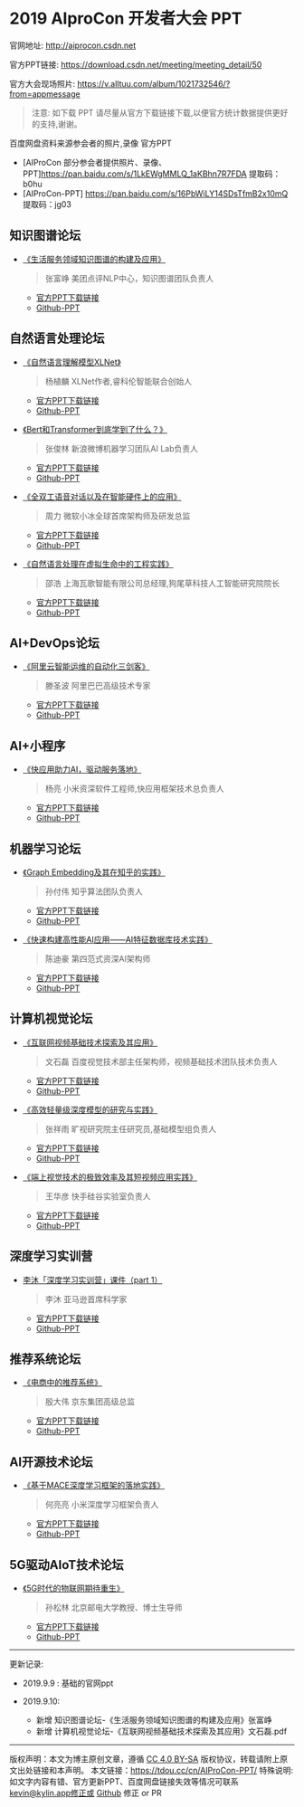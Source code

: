 # 2019 AIproCon 开发者大会 PPT

官网地址: http://aiprocon.csdn.net

官方PPT链接: https://download.csdn.net/meeting/meeting_detail/50

官方大会现场照片: https://v.alltuu.com/album/1021732546/?from=appmessage


> 注意: 如下载 PPT 请尽量从官方下载链接下载,以便官方统计数据提供更好的支持,谢谢。


百度网盘资料来源参会者的照片,录像 官方PPT

- [AIProCon 部分参会者提供照片、录像、PPT]https://pan.baidu.com/s/1LkEWgMMLQ_1aKBhn7R7FDA 
提取码：b0hu
- [AIProCon-PPT] https://pan.baidu.com/s/16PbWiLY14SDsTfmB2x10mQ 
提取码：jg03


## 知识图谱论坛
- [《生活服务领域知识图谱的构建及应用》](https://download.csdn.net/meeting/speech_preview/780)
	> 张富峥 美团点评NLP中心，知识图谱团队负责人
	- [官方PPT下载链接](https://meet-download.csdn.net/speech/speech_upload_file/2019/09/09/dfa4095df65751d06c5192722ac37c3f.pdf)
	- [Github-PPT](https://github.com/AIProCon/AIProCon/blob/master/PPT/%E7%9F%A5%E8%AF%86%E5%9B%BE%E8%B0%B1%E8%AE%BA%E5%9D%9B/%E3%80%8A%E7%94%9F%E6%B4%BB%E6%9C%8D%E5%8A%A1%E9%A2%86%E5%9F%9F%E7%9F%A5%E8%AF%86%E5%9B%BE%E8%B0%B1%E7%9A%84%E6%9E%84%E5%BB%BA%E5%8F%8A%E5%BA%94%E7%94%A8%E3%80%8B%E5%BC%A0%E5%AF%8C%E5%B3%A5.pdf)


## 自然语言处理论坛

- [《自然语言理解模型XLNet》](https://download.csdn.net/meeting/speech_preview/763)
	> 杨植麟 XLNet作者,睿科伦智能联合创始人
	- [官方PPT下载链接](https://meet-download.csdn.net/speech/speech_upload_file/2019/09/07/3f3a27b8b9cd57519c5054a701513ceb.pdf)
	- [Github-PPT](https://github.com/AIProCon/AIProCon/blob/master/PPT/%E8%87%AA%E7%84%B6%E8%AF%AD%E8%A8%80%E5%A4%84%E7%90%86%E8%AE%BA%E5%9D%9B/%E3%80%8A%E8%87%AA%E7%84%B6%E8%AF%AD%E8%A8%80%E7%90%86%E8%A7%A3%E6%A8%A1%E5%9E%8BXLNet%E3%80%8B%E6%9D%A8%E6%A4%8D%E9%BA%9F.pdf)

<p />

- [《Bert和Transformer到底学到了什么？》](https://download.csdn.net/meeting/speech_preview/777)
	> 张俊林 新浪微博机器学习团队AI Lab负责人
	- [官方PPT下载链接](https://meet-download.csdn.net/speech/speech_upload_file/2019/09/07/939c2dfebc7a13a1387cae569171f57c.pdf)
	- [Github-PPT](https://github.com/AIProCon/AIProCon/blob/master/PPT/%E8%87%AA%E7%84%B6%E8%AF%AD%E8%A8%80%E5%A4%84%E7%90%86%E8%AE%BA%E5%9D%9B/%E3%80%8ABert%E5%92%8CTransformer%E5%88%B0%E5%BA%95%E5%AD%A6%E5%88%B0%E4%BA%86%E4%BB%80%E4%B9%88%EF%BC%9F%E3%80%8B%E5%BC%A0%E4%BF%8A%E6%9E%97.pdf)

<p />

- [《全双工语音对话以及在智能硬件上的应用》](https://download.csdn.net/meeting/speech_preview/776)
	> 周力 微软小冰全球首席架构师及研发总监
	- [官方PPT下载链接](https://meet-download.csdn.net/speech/speech_upload_file/2019/09/07/d4da9e3c49fa3cfbba12d9fd0278cb08.pdf)
	- [Github-PPT](https://github.com/AIProCon/AIProCon/blob/master/PPT/%E8%87%AA%E7%84%B6%E8%AF%AD%E8%A8%80%E5%A4%84%E7%90%86%E8%AE%BA%E5%9D%9B/%E3%80%8A%E5%85%A8%E5%8F%8C%E5%B7%A5%E8%AF%AD%E9%9F%B3%E5%AF%B9%E8%AF%9D%E4%BB%A5%E5%8F%8A%E5%9C%A8%E6%99%BA%E8%83%BD%E7%A1%AC%E4%BB%B6%E4%B8%8A%E7%9A%84%E5%BA%94%E7%94%A8%E3%80%8B%E5%91%A8%E5%8A%9B.pdf)

<p />

- [《自然语言处理在虚拟生命中的工程实践》](https://download.csdn.net/meeting/speech_preview/774)
	> 邵浩 上海瓦歌智能有限公司总经理,狗尾草科技人工智能研究院院长
	- [官方PPT下载链接](https://meet-download.csdn.net/speech/speech_upload_file/2019/09/07/5d46c67f4bfb1e1a5104a38c6000ed1f.pdf)
	- [Github-PPT](https://github.com/AIProCon/AIProCon/blob/master/PPT/%E8%87%AA%E7%84%B6%E8%AF%AD%E8%A8%80%E5%A4%84%E7%90%86%E8%AE%BA%E5%9D%9B/%E3%80%8A%E8%87%AA%E7%84%B6%E8%AF%AD%E8%A8%80%E5%A4%84%E7%90%86%E5%9C%A8%E8%99%9A%E6%8B%9F%E7%94%9F%E5%91%BD%E4%B8%AD%E7%9A%84%E5%B7%A5%E7%A8%8B%E5%AE%9E%E8%B7%B5%E3%80%8B%E9%82%B5%E6%B5%A9.pdf)


## AI+DevOps论坛

- [《阿里云智能运维的自动化三剑客》](https://download.csdn.net/meeting/speech_preview/772)
	> 滕圣波 阿里巴巴高级技术专家
	- [官方PPT下载链接](https://meet-download.csdn.net/speech/speech_upload_file/2019/09/07/804b702f926a3b5a8dbc528d305d86c7.pdf) 
	- [Github-PPT](https://github.com/AIProCon/AIProCon/blob/master/PPT/AI%2BDevOps%E8%AE%BA%E5%9D%9B/%E3%80%8A%E9%98%BF%E9%87%8C%E4%BA%91%E6%99%BA%E8%83%BD%E8%BF%90%E7%BB%B4%E7%9A%84%E8%87%AA%E5%8A%A8%E5%8C%96%E4%B8%89%E5%89%91%E5%AE%A2%E3%80%8B%E6%BB%95%E5%9C%A3%E6%B3%A2.pdf)


## AI+小程序

- [《快应用助力AI，驱动服务落地》](https://download.csdn.net/meeting/speech_preview/773)
	> 杨亮 小米资深软件工程师,快应用框架技术总负责人
	- [官方PPT下载链接](https://meet-download.csdn.net/speech/speech_upload_file/2019/09/07/ef4f28fd975c48bb54881460a4632053.pdf)
	- [Github-PPT](https://github.com/AIProCon/AIProCon/blob/master/PPT/AI%2B%E5%B0%8F%E7%A8%8B%E5%BA%8F/%E3%80%8A%E5%BF%AB%E5%BA%94%E7%94%A8%E5%8A%A9%E5%8A%9BAI%EF%BC%8C%E9%A9%B1%E5%8A%A8%E6%9C%8D%E5%8A%A1%E8%90%BD%E5%9C%B0%E3%80%8B%E6%9D%A8%E4%BA%AE.pdf)


## 机器学习论坛

- [《Graph Embedding及其在知乎的实践》](https://download.csdn.net/meeting/speech_preview/775)
	> 孙付伟 知乎算法团队负责人
	- [官方PPT下载链接](https://meet-download.csdn.net/speech/speech_upload_file/2019/09/07/d6c7ac725f82c469ff92a08cb8559fc8.pdf)
	- [Github-PPT](https://github.com/AIProCon/AIProCon/blob/master/PPT/%E6%9C%BA%E5%99%A8%E5%AD%A6%E4%B9%A0%E8%AE%BA%E5%9D%9B/%E3%80%8AGraph%20Embedding%E5%8F%8A%E5%85%B6%E5%9C%A8%E7%9F%A5%E4%B9%8E%E7%9A%84%E5%AE%9E%E8%B7%B5%E3%80%8B%E5%AD%99%E4%BB%98%E4%BC%9F.pdf)

<p />

- [《快速构建高性能AI应用——AI特征数据库技术实践》](https://download.csdn.net/meeting/speech_preview/770)
	> 陈迪豪 第四范式资深AI架构师
	- [官方PPT下载链接](https://meet-download.csdn.net/speech/speech_upload_file/2019/09/07/58afe9d817183183b7cec3f26644246c.pdf)
	- [Github-PPT](https://github.com/AIProCon/AIProCon/blob/master/PPT/%E6%9C%BA%E5%99%A8%E5%AD%A6%E4%B9%A0%E8%AE%BA%E5%9D%9B/%E3%80%8A%E5%BF%AB%E9%80%9F%E6%9E%84%E5%BB%BA%E9%AB%98%E6%80%A7%E8%83%BDAI%E5%BA%94%E7%94%A8%E2%80%94%E2%80%94AI%E7%89%B9%E5%BE%81%E6%95%B0%E6%8D%AE%E5%BA%93%E6%8A%80%E6%9C%AF%E5%AE%9E%E8%B7%B5%E3%80%8B%E9%99%88%E8%BF%AA%E8%B1%AA.pdf)


## 计算机视觉论坛

- [《互联网视频基础技术探索及其应用》](https://download.csdn.net/meeting/speech_preview/779)
	> 文石磊 百度视觉技术部主任架构师，视频基础技术团队技术负责人
	- [官方PPT下载链接](https://meet-download.csdn.net/speech/speech_upload_file/2019/09/09/5e2be7b516218a4f1e6a0aaf9917c8a5.pdf)
	- [Github-PPT](https://github.com/AIProCon/AIProCon/blob/master/PPT/%E8%AE%A1%E7%AE%97%E6%9C%BA%E8%A7%86%E8%A7%89%E8%AE%BA%E5%9D%9B/%E3%80%8A%E4%BA%92%E8%81%94%E7%BD%91%E8%A7%86%E9%A2%91%E5%9F%BA%E7%A1%80%E6%8A%80%E6%9C%AF%E6%8E%A2%E7%B4%A2%E5%8F%8A%E5%85%B6%E5%BA%94%E7%94%A8%E3%80%8B%E6%96%87%E7%9F%B3%E7%A3%8A.pdf)


<p />

- [《高效轻量级深度模型的研究与实践》](https://download.csdn.net/meeting/speech_preview/771)
	> 张祥雨 旷视研究院主任研究员,基础模型组负责人
	- [官方PPT下载链接](https://meet-download.csdn.net/speech/speech_upload_file/2019/09/07/bffaacc1549fd44216476df6b2939612.pdf)
	- [Github-PPT](https://github.com/AIProCon/AIProCon/blob/master/PPT/%E8%AE%A1%E7%AE%97%E6%9C%BA%E8%A7%86%E8%A7%89%E8%AE%BA%E5%9D%9B/%E3%80%8A%E9%AB%98%E6%95%88%E8%BD%BB%E9%87%8F%E7%BA%A7%E6%B7%B1%E5%BA%A6%E6%A8%A1%E5%9E%8B%E7%9A%84%E7%A0%94%E7%A9%B6%E4%B8%8E%E5%AE%9E%E8%B7%B5%E3%80%8B%E5%BC%A0%E7%A5%A5%E9%9B%A8.pdf)

<p />

- [《端上视觉技术的极致效率及其短视频应用实践》](https://download.csdn.net/meeting/speech_preview/769)
	> 王华彦 快手硅谷实验室负责人
	- [官方PPT下载链接](https://meet-download.csdn.net/speech/speech_upload_file/2019/09/07/f19a4a62b3d45398125e3407d36edaba.pdf)
	- [Github-PPT](https://github.com/AIProCon/AIProCon/blob/master/PPT/%E8%AE%A1%E7%AE%97%E6%9C%BA%E8%A7%86%E8%A7%89%E8%AE%BA%E5%9D%9B/%E3%80%8A%E7%AB%AF%E4%B8%8A%E8%A7%86%E8%A7%89%E6%8A%80%E6%9C%AF%E7%9A%84%E6%9E%81%E8%87%B4%E6%95%88%E7%8E%87%E5%8F%8A%E5%85%B6%E7%9F%AD%E8%A7%86%E9%A2%91%E5%BA%94%E7%94%A8%E5%AE%9E%E8%B7%B5%E3%80%8B%E7%8E%8B%E5%8D%8E%E5%BD%A6.pdf)


## 深度学习实训营

- [李沐「​深度学习实训营」课件（part 1）](https://download.csdn.net/meeting/speech_preview/768)
	> 李沐 亚马逊首席科学家
	- [官方PPT下载链接](https://meet-download.csdn.net/speech/speech_upload_file/2019/09/07/e14968f076132d58e7e8f5f7ac621aa2.pdf)
	- [Github-PPT](https://github.com/AIProCon/AIProCon/blob/master/PPT/%E6%B7%B1%E5%BA%A6%E5%AD%A6%E4%B9%A0%E5%AE%9E%E8%AE%AD%E8%90%A5/%E3%80%8A%E6%B7%B1%E5%BA%A6%E5%AD%A6%E4%B9%A0%E5%AE%9E%E8%AE%AD%E8%90%A5(part1)%E3%80%8B%E6%9D%8E%E6%B2%90.pdf)


## 推荐系统论坛

- [《电商中的推荐系统》](https://download.csdn.net/meeting/speech_preview/766)
	> 殷大伟 京东集团高级总监
	- [官方PPT下载链接](https://meet-download.csdn.net/speech/speech_upload_file/2019/09/07/8c13e3e90df235d00b14868cec5a4d63.pdf)
	- [Github-PPT](https://github.com/AIProCon/AIProCon/blob/master/PPT/%E6%8E%A8%E8%8D%90%E7%B3%BB%E7%BB%9F%E8%AE%BA%E5%9D%9B/%E3%80%8A%E7%94%B5%E5%95%86%E4%B8%AD%E7%9A%84%E6%8E%A8%E8%8D%90%E7%B3%BB%E7%BB%9F%E3%80%8B%E6%AE%B7%E5%A4%A7%E4%BC%9F.pdf)



## AI开源技术论坛

- [《基于MACE深度学习框架的落地实践》](https://download.csdn.net/meeting/speech_preview/767)
	> 何亮亮 小米深度学习框架负责人
	- [官方PPT下载链接](https://meet-download.csdn.net/speech/speech_upload_file/2019/09/07/2616c992205b4ea30a6a442a9bd8a5ae.pdf)
	- [Github-PPT](https://github.com/AIProCon/AIProCon/blob/master/PPT/AI%E5%BC%80%E6%BA%90%E6%8A%80%E6%9C%AF%E8%AE%BA%E5%9D%9B/%E3%80%8A%E5%9F%BA%E4%BA%8EMACE%E6%B7%B1%E5%BA%A6%E5%AD%A6%E4%B9%A0%E6%A1%86%E6%9E%B6%E7%9A%84%E8%90%BD%E5%9C%B0%E5%AE%9E%E8%B7%B5%E3%80%8B%E4%BD%95%E4%BA%AE%E4%BA%AE.pdf)


## 5G驱动AIoT技术论坛
 
- [《5G时代的物联网期待重生》](https://download.csdn.net/meeting/speech_preview/763)
	> 孙松林 北京邮电大学教授、博士生导师 
	- [官方PPT下载链接](https://meet-download.csdn.net/speech/speech_upload_file/2019/09/07/3f3a27b8b9cd57519c5054a701513ceb.pdf)
	- [Github-PPT](https://github.com/AIProCon/AIProCon/blob/master/PPT/5G%E9%A9%B1%E5%8A%A8AIoT%E6%8A%80%E6%9C%AF%E8%AE%BA%E5%9D%9B/%E3%80%8A5G%E6%97%B6%E4%BB%A3%E7%9A%84%E7%89%A9%E8%81%94%E7%BD%91%E6%9C%9F%E5%BE%85%E9%87%8D%E7%94%9F%E3%80%8B%E5%AD%99%E6%9D%BE%E6%9E%97.pdf)



---
更新记录:
	
- 2019.9.9 : 基础的官网ppt

- 2019.9.10: 
	- 新增 知识图谱论坛-《生活服务领域知识图谱的构建及应用》张富峥
	- 新增 计算机视觉论坛-《互联网视频基础技术探索及其应用》文石磊.pdf

--- 

版权声明：本文为博主原创文章，遵循 [CC 4.0 BY-SA](http://creativecommons.org/licenses/by-sa/4.0/) 版权协议，转载请附上原文出处链接和本声明。
本文链接：https://tdou.cc/cn/AIProCon-PPT/
特殊说明: 如文字内容有错、官方更新PPT、百度网盘链接失效等情况可联系 kevin@kylin.app修正或 [Github](https://github.com/AIProCon/AIProCon/tree/master/PPT/README.md) 修正 or PR
